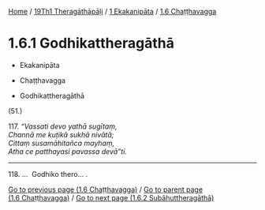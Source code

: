 
[Home](/) / [19Th1 Theragāthāpāḷi](../...md) / [1 Ekakanipāta](...md) / [1.6 Chaṭṭhavagga](../19Th1/1/1.6.md)

# 1.6.1 Godhikattheragāthā

* Ekakanipāta

* Chaṭṭhavagga

* Godhikattheragāthā

(51.)

117\. _“Vassati devo yathā sugītaṃ,_  
_Channā me kuṭikā sukhā nivātā;_  
_Cittaṃ susamāhitañca mayhaṃ,_  
_Atha ce patthayasi pavassa devā”ti._  


---

118\. …  Godhiko thero… .



[Go to previous page (1.6 Chaṭṭhavagga)](../19Th1/1/1.6.md) / [Go to parent page (1.6 Chaṭṭhavagga)](../19Th1/1/1.6.md) / [Go to next page (1.6.2 Subāhuttheragāthā)](1.6.2.md)


